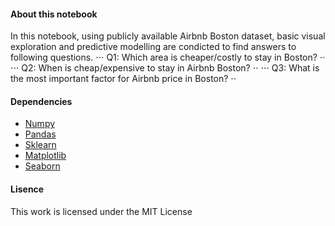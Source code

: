 #### About this notebook
In this notebook, using publicly available Airbnb Boston dataset, basic visual exploration and predictive modelling are condicted to find answers to following questions.
⋅⋅⋅ Q1: Which area is cheaper/costly to stay in Boston? ⋅⋅
⋅⋅⋅ Q2: When is cheap/expensive to stay in Airbnb Boston? ⋅⋅
⋅⋅⋅ Q3: What is the most important factor for Airbnb price in Boston? ⋅⋅

#### Dependencies 
* [Numpy](http://www.numpy.org/)
* [Pandas](https://pandas.pydata.org/)
* [Sklearn](https://scikit-learn.org/stable/index.html)
* [Matplotlib](https://matplotlib.org/v)
* [Seaborn](https://seaborn.pydata.org/)

#### Lisence
This work is licensed under the MIT License
